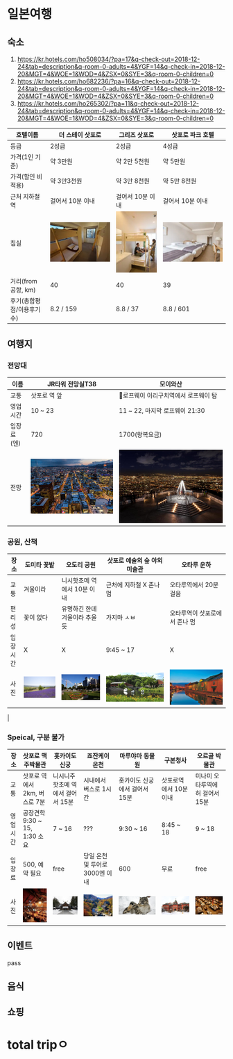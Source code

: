 # 일본여행 

## 숙소 
1. https://kr.hotels.com/ho508034/?pa=17&q-check-out=2018-12-24&tab=description&q-room-0-adults=4&YGF=14&q-check-in=2018-12-20&MGT=4&WOE=1&WOD=4&ZSX=0&SYE=3&q-room-0-children=0
2. https://kr.hotels.com/ho682236/?pa=16&q-check-out=2018-12-24&tab=description&q-room-0-adults=4&YGF=14&q-check-in=2018-12-20&MGT=4&WOE=1&WOD=4&ZSX=0&SYE=3&q-room-0-children=0
3. https://kr.hotels.com/ho265302/?pa=11&q-check-out=2018-12-24&tab=description&q-room-0-adults=4&YGF=14&q-check-in=2018-12-20&MGT=4&WOE=1&WOD=4&ZSX=0&SYE=3&q-room-0-children=0

호텔이름|더 스테이 삿포로|그리즈 삿포로|삿포로 파크 호텔|
---|---|---|---|
등급|2성급|2성급|4성급|
가격(1인 기준)|약 3만원|약 2만 5천원|약 5만원|
가격(할인 비적용)|약 3만3천원|약 3만 8천원|약 5만 8천원|
근처 지하철역|걸어서 10분 이내|걸어서 10분 이내|걸어서 10분 이내| 
침실|![hotel1](trip/hotel-1.jpg)|![hotel2](trip/hotel-2.jpg)|![hotel3](trip/hotel-3.jpg)|
거리(from 공항, km)|40|40|39|
후기(총합평점/이용후기수)|8.2 / 159|8.8 / 37|8.8 / 601|

## 여행지 

### 전망대 

이름|JR타워 전망실T38|모이와산|
---|---|---|
교통|삿포로 역 앞|로프웨이 이리구치역에서 로프웨이 탐|
영업시간|10 ~ 23| 11 ~ 22, 마지막 로프웨이 21:30|
입장료(엔)|720| 1700(왕복요금)|
전망|![view1](trip/view-1.jpg)|![view2](trip/view-2.jpg)|

### 공원, 산책

장소 | 도미타 꽃밭 | 오도리 공원 | 삿포로 예술의 숲 야외 미술관 | 오타루 운하 |
---|---|---|---|---|
교통| 겨울이라 |니시핫초메 역에서 10분 이내|근처에 지하철 X 존나멈|오타루역에서 20분 걸음|
편리성| 꽃이 없다| 유명하긴 한데 겨울이라 추울듯 | 가지마 ㅅㅂ | 오타루역이 삿포로에서 존나 멈|
입장시간| X | X | 9:45 ~ 17 | X|
사진 | ![park1](trip/park-1.jpg)|![park2](trip/park-2.jpg) |![park3](trip/park-3.jpg)|![park4](trip/park-4.jpg)
|

### Speical, 구분 불가

| 장소 | 삿포로 맥주박물관 | 홋카이도 신궁 | 죠잔케이 온천 | 마루야마 동물원 | 구본청사 | 오르골 박물관 |
|---|---|---|---|---|---|---|
| 교통 | 삿포로 역에서 2km, 버스로 7분| 니시니주핫초메 역에서 걸어서 15분 | 시내에서 버스로 1시간| 홋카이도 신궁에서 걸어서 15분 | 삿포로역에서 10분 이내| 미나미 오타루역에허 걸어서 15분 | 
| 영업시간 | 공장견학 9:30 ~ 15, 1:30 소요 |7 ~ 16| ???| 9:30 ~ 16 | 8:45 ~ 18| 9 ~ 18|
| 입장료 | 500, 예약 필요 | free | 당일 온천 및 투어로 3000엔 이내| 600 | 무료 | free |
| 사진 | ![special1](trip/special-1.jpg)|![special-2.jpg](trip/special-2.jpg)|![spe3](trip/special-3.jpg)|![fig4](trip/special-4.jpg)|![fig5](trip/special-5.jpg)|![fig6](trip/special-6.jpg)

## 이벤트 
 
pass 

## 음식 

## 쇼핑 


# total tripㅇ
